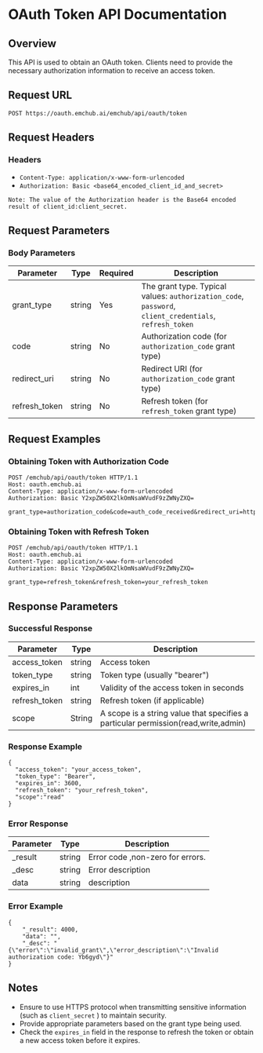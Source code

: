 # OAuth Token API Documentation

## Overview

This API is used to obtain an OAuth token. Clients need to provide the necessary authorization information to receive an access token.

## Request URL

```
POST https://oauth.emchub.ai/emchub/api/oauth/token
```

## Request Headers

### Headers

- `Content-Type: application/x-www-form-urlencoded`
- `Authorization: Basic <base64_encoded_client_id_and_secret>`

```
Note: The value of the Authorization header is the Base64 encoded result of client_id:client_secret.
```

## Request Parameters

### Body Parameters

| Parameter     | Type   | Required | Description                                                  |
| ------------- | ------ | -------- | ------------------------------------------------------------ |
| grant_type    | string | Yes      | The grant type. Typical values: `authorization_code`, `password`, `client_credentials`, `refresh_token` |
| code          | string | No       | Authorization code (for `authorization_code` grant type)     |
| redirect_uri  | string | No       | Redirect URI (for `authorization_code` grant type)           |
| refresh_token | string | No       | Refresh token (for `refresh_token` grant type)               |

## Request Examples

### Obtaining Token with Authorization Code

```
POST /emchub/api/oauth/token HTTP/1.1
Host: oauth.emchub.ai
Content-Type: application/x-www-form-urlencoded
Authorization: Basic Y2xpZW50X2lkOmNsaWVudF9zZWNyZXQ=

grant_type=authorization_code&code=auth_code_received&redirect_uri=https://yourapp.com/callback
```

### Obtaining Token with Refresh Token

```
POST /emchub/api/oauth/token HTTP/1.1
Host: oauth.emchub.ai
Content-Type: application/x-www-form-urlencoded
Authorization: Basic Y2xpZW50X2lkOmNsaWVudF9zZWNyZXQ=

grant_type=refresh_token&refresh_token=your_refresh_token
```

## Response Parameters

### Successful Response

| Parameter     | Type   | Description                                                  |
| ------------- | ------ | ------------------------------------------------------------ |
| access_token  | string | Access token                                                 |
| token_type    | string | Token type (usually "bearer")                                |
| expires_in    | int    | Validity of the access token in seconds                      |
| refresh_token | string | Refresh token (if applicable)                                |
| scope         | String | A scope is a string value that specifies a particular permission(read,write,admin) |

### Response Example

```
{
  "access_token": "your_access_token",
  "token_type": "Bearer",
  "expires_in": 3600,
  "refresh_token": "your_refresh_token",
  "scope":"read"
}
```

### Error Response

| Parameter | Type   | Description                      |
| --------- | ------ | -------------------------------- |
| _result   | string | Error code ,non-zero for errors. |
| _desc     | string | Error description                |
| data      | string | description                      |

### Error Example

```
{
    "_result": 4000,
    "data": "",
    "_desc": "{\"error\":\"invalid_grant\",\"error_description\":\"Invalid authorization code: Yb6gyd\"}"
}
```

## Notes

- Ensure to use HTTPS protocol when transmitting sensitive information (such as `client_secret` ) to maintain security.
- Provide appropriate parameters based on the grant type being used.
- Check the `expires_in` field in the response to refresh the token or obtain a new access token before it expires.